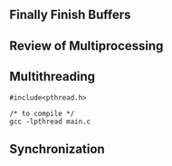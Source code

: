 ## Finally Finish Buffers ## 

## Review of Multiprocessing ## 

## Multithreading ## 

```
#include<pthread.h>

/* to compile */
gcc -lpthread main.c
```

## Synchronization ##
